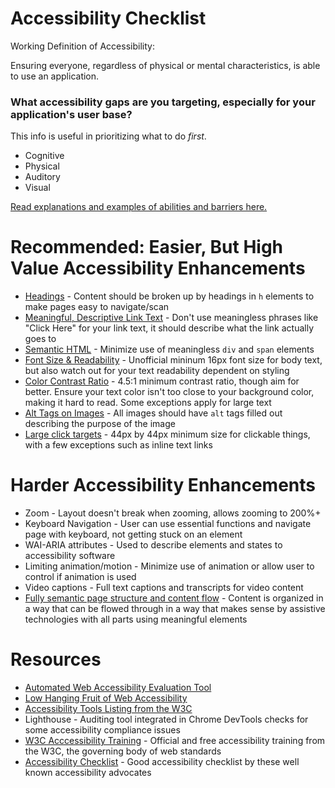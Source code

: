 # Accessibility Checklist

Working Definition of Accessibility: 

Ensuring everyone, regardless of physical or mental characteristics, is able to use an application.

### What accessibility gaps are you targeting, especially for your application's user base?

This info is useful in prioritizing what to do *first*.

* Cognitive 
* Physical
* Auditory
* Visual

[Read explanations and examples of abilities and barriers here.](https://www.w3.org/WAI/people-use-web/abilities-barriers/)

# Recommended: Easier, But High Value Accessibility Enhancements

* [Headings](https://accessibility.iu.edu/creating-content/web-content/headings.html) - Content should be broken up by headings in `h` elements to make pages easy to navigate/scan
* [Meaningful, Descriptive Link Text](https://webaim.org/techniques/hypertext/link_text) - Don't use meaningless phrases like "Click Here" for your link text, it should describe what the link actually goes to
* [Semantic HTML](https://developer.mozilla.org/en-US/docs/Learn/Accessibility/HTML) - Minimize use of meaningless `div` and `span` elements
* [Font Size & Readability](https://webaim.org/techniques/fonts/) - Unofficial mininum 16px font size for body text, but also watch out for your text readability dependent on styling
* [Color Contrast Ratio](https://webaim.org/articles/contrast/) - 4.5:1 minimum contrast ratio, though aim for better. Ensure your text color isn't too close to your background color, making it hard to read. Some exceptions apply for large text
* [Alt Tags on Images](https://www.w3.org/WAI/tutorials/images/tips/) - All images should have `alt` tags filled out describing the purpose of the image
* [Large click targets](https://www.a11yproject.com/posts/2018-11-21-large-touch-targets) - 44px by 44px minimum size for clickable things, with a few exceptions such as inline text links

# Harder Accessibility Enhancements

* Zoom - Layout doesn't break when zooming, allows zooming to 200%+
* Keyboard Navigation - User can use essential functions and navigate page with keyboard, not getting stuck on an element
* WAI-ARIA attributes - Used to describe elements and states to accessibility software
* Limiting animation/motion - Minimize use of animation or allow user to control if animation is used
* Video captions - Full text captions and transcripts for video content
* [Fully semantic page structure and content flow](https://www.w3.org/TR/UNDERSTANDING-WCAG20/content-structure-separation-sequence.html) - Content is organized in a way that can be flowed through in a way that makes sense by assistive technologies with all parts using meaningful elements

# Resources

* [Automated Web Accessibility Evaluation Tool](https://wave.webaim.org/)
* [Low Hanging Fruit of Web Accessibility](https://kb.rice.edu/page.php?id=93992#fruit)
* [Accessibility Tools Listing from the W3C](https://www.w3.org/WAI/ER/tools/)
* Lighthouse - Auditing tool integrated in Chrome DevTools checks for some accessibility compliance issues
* [W3C Acccessibility Training](https://www.edx.org/course/web-accessibility-introduction) - Official and free accessibility training from the W3C, the governing body of web standards
* [Accessibility Checklist](https://www.a11yproject.com/checklist) - Good accessibility checklist by these well known accessibility advocates
